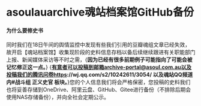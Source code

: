 # asoulauarchive魂站档案馆GitHub备份



#### 为什么要修史书
同时我们在18日午间的舆情监控中发现有些我们引用的豆瓣魂组文章已经失效，故开启【魂站档案馆】收集现阶段的史料信息存档以备后续继续跟进有关职能部门上报、新闻媒体采访等不时之需，{**因为已经有很多前期例子可能指向了可能会被记忆修正这一点。**}
{**有意者可以投稿到邮箱archive-portal@asoul.com.au以及投稿我们的腾讯问卷https://wj.qq.com/s2/10242611/3054/ 以及魂站QQ频道内#战斗组 正义史官 板块。**}您的个人信息我们将会严格保密，您投稿的史料我们也将妥善存储到OneDrive、阿里云盘、GitHub、Gitee进行备份（不排除后期会使用NAS存储备份），并向全社会定期公示。
